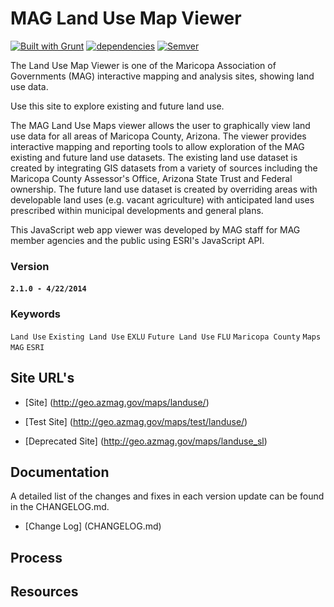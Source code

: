 # MAG Land Use Map Viewer

[![Built with Grunt](https://cdn.gruntjs.com/builtwith.png)](http://gruntjs.com/)
[![dependencies](https://david-dm.org/vwolfley/MyProject.png)](https://david-dm.org/vwolfley/MyProject)
[![Semver](http://img.shields.io/SemVer/2.0.0.png)](http://semver.org/spec/v2.0.0.html)

The Land Use Map Viewer is one of the Maricopa Association of Governments (MAG) interactive mapping and analysis sites, showing land use data.

Use this site to explore existing and future land use.

The MAG Land Use Maps viewer allows the user to graphically view land use data for all areas of Maricopa County, Arizona.  The viewer provides interactive mapping and reporting tools to allow exploration of the MAG existing and future land use datasets.  The existing land use dataset is created by integrating GIS datasets from a variety of sources including the Maricopa County Assessor's Office, Arizona State Trust and Federal ownership.  The future land use dataset is created by overriding areas with developable land uses (e.g. vacant agriculture) with anticipated land uses prescribed within municipal developments and general plans.

This JavaScript web app viewer was developed by MAG staff for MAG member agencies and the public using ESRI's JavaScript API.

### Version

#### `2.1.0 - 4/22/2014`

### Keywords

`Land Use` `Existing Land Use` `EXLU` `Future Land Use` `FLU` `Maricopa County` `Maps` `MAG` `ESRI`

## Site URL's
* [Site] (http://geo.azmag.gov/maps/landuse/)

* [Test Site] (http://geo.azmag.gov/maps/test/landuse/)

* [Deprecated Site] (http://geo.azmag.gov/maps/landuse_sl)

## Documentation

A detailed list of the changes and fixes in each version update can be found in the CHANGELOG.md.

* [Change Log] (CHANGELOG.md)

## Process


## Resources
